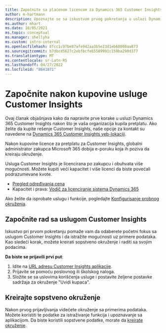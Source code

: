 ```yaml
---
title: Započnite sa plaćenom licencom za Dynamics 365 Customer Insights
author: m-hartmann
description: Upoznajte se sa iskustvom prvog pokretanja u usluzi Dynamics 365 Customer Insights i istražiti njene mogućnosti.
ms.author: mhart
ms.date: 10/05/2021
ms.topic: conceptual
ms.manager: shellyha
ms.custom: intro-internal
ms.openlocfilehash: 8fcc1c97be87afe942aa3b5e23d1eb68008aa873
ms.sourcegitcommit: b7dbcd5627c2ebfbcfe65589991c159ba290d377
ms.translationtype: MT
ms.contentlocale: sr-Latn-RS
ms.lasthandoff: 04/27/2022
ms.locfileid: "8641871"
---
```

# <a name="get-started-after-purchasing-customer-insights"></a>Započnite nakon kupovine usluge Customer Insights

Ovaj članak objašnjava kako da napravite prve korake u usluzi Dynamics 365 Customer Insights nakon što je vaša organizacija kupila pretplatu. Ako želite da kupite rešenje Customer Insights, naše opcije za kontakt su navedene na [Dynamics 365 Customer Insights veb-lokaciji](https://dynamics.microsoft.com/ai/customer-insights/). 

Nakon kupovine licence za pretplatu za Customer Insights, globalni administrator zakupca Microsoft 365 dobija e-poruku koja ih poziva da kreiraju okruženje. 

Usluga Customer Insights je licencirana po zakupcu i obuhvata više mogućnosti. Možete kupiti veći kapacitet i više licenci da biste povećali podrazumevane kvote. 
- [Pregled određivanja cena](https://dynamics.microsoft.com/ai/customer-insights/pricing/)
- Kapacitet i prava: [Vodič za licenciranje sistema Dynamics 365](https://go.microsoft.com/fwlink/?LinkId=866544)

Ako želite da isprobate uslugu i funkcije, pogledajte [Konfigurisanje probnog okruženja](trial-signup.md).

## <a name="start-with-customer-insights"></a>Započnite rad sa uslugom Customer Insights

Iskustvo pri prvom pokretanju pomaže vam da odaberete početni fokus sa uslugom Customer Insights i da istražite mogućnosti uz primere podataka. Kao sledeći korak, možete kreirati sopstveno okruženje i raditi sa svojim podacima.

**Da biste se prijavili prvi put**:

1. Idite na [URL adresu Customer Insights aplikacije](https://home.ci.ai.dynamics.com).
1. Prijavite se pomoću poslovnog ili školskog naloga. 
1. Složite se sa uslovima korišćenja usluge i postavite željene postavke sadržaja za okruženje "Uvidi kupaca".

## <a name="create-your-own-environment"></a>Kreirajte sopstveno okruženje

Nakon prvog prijavljivanja videćete okruženje sa primerima podataka. Možete koristiti te podatke za istraživanje funkcija i upoznavanje sa aplikacijom. Da biste koristili sopstvene podatke, morate da [kreirate okruženje](create-environment.md).